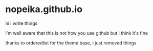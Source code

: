 # nopeika.github.io
hi i write things

i'm well aware that this is not how you use github but i think it's fine

thanks to orderedlist for the theme base, i just removed things
